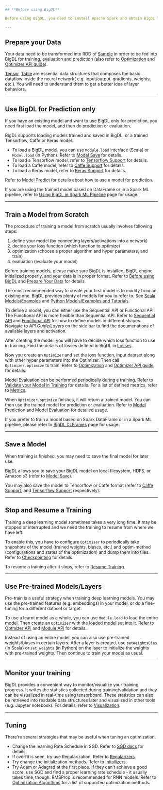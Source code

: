 ```yaml
---
## **Before using BigDL**

Before using BigDL, you need to install Apache Spark and obtain BigDL libraries. Then in your program, you need to ensure the SparkContext is created successfully and initialize BigDL engine before calling BigDL APIs. Navigate to [Scala User Guide/Install](ScalaUserGuide/install-pre-built.md) or [Python User Guide/Install](PythonUserGuide/install-from-pip.md) for details about how to install BigDL, and [Scala User Guide/Run](ScalaUserGuide/run.md) or [Python User Guide/Run](PythonUserGuide/run-from-pip.md) for how to run programs. 

---
```


## **Prepare your Data**

Your data need to be transformed into RDD of [Sample](APIGuide/Data.md#sample) in order to be fed into BigDL for training, evaluation and prediction (also refer to [Optimization](ProgrammingGuide/optimization.md) and [Optimizer API guide](APIGuide/Optimizers/Optimizer.md)). 

[Tensor](APIGuide/Data.md#tensor), [Table](APIGuide/Data.md#table) are essential data structures that composes the basic dataflow inside the neural network( e.g. input/output, gradients, weights, etc.). You will need to understand them to get a better idea of layer behaviors. 


---

## **Use BigDL for Prediction only**

If you have an existing model and want to use BigDL only for prediction, you need first load the model, and then do prediction or evaluation. 

BigDL supports loading models trained and saved in BigDL, or a trained Tensorflow, Caffe or Keras model. 

* To load a BigDL model, you can use `Module.load` interface (Scala) or `Model.load` (in Python). Refer to [Model Save](APIGuide/Module/#model-save) for details.  
* To load a Tensorflow model, refer to [Tensorflow Support](ProgrammingGuide/tensorflow-support.md) for details.
* To load a Caffe model, refer to [Caffe Support](ProgrammingGuide/caffe-support.md) for details.
* To load a Keras model, refer to [Keras Support](ProgrammingGuide/keras-support.md) for details.

Refer to [Model Predict](APIGuide/Module/#model-prediction) for details about how to use a model for prediction.

If you are using the trained model based on DataFrame or in a Spark ML pipeline, refer to
[Using BigDL in Spark ML Pipeline](ProgrammingGuide/DLFrames.md) page for usage. 

---

## **Train a Model from Scratch**

The procedure of training a model from scratch usually involves following steps:

1. define your model (by connecting layers/activations into a network)
2. decide your loss function (which function to optimize)
3. optimization (choose a proper algorithm and hyper parameters, and train)
4. evaluation (evaluate your model) 

Before training models, please make sure BigDL is installed, BigDL engine initialized properly, and your data is in proper format. Refer to [Before using BigDL](#before-using-bigdl) and [Prepare Your Data](#prepare-your-data) for details.  

The most recommended way to create your first model is to modify from an existing one. BigDL provides plenty of models for you to refer to. See [Scala Models/Examples](ScalaUserGuide/resources.md) and [Python Models/Examples and Tutorials](PythonUserGuide/python-resources.md). 

To define a model, you can either use the Sequential API or Functional API. The Functional API is more flexible than Sequential API. Refer to [Sequential API](ProgrammingGuide/Model/Sequential.md) and [Functional API](ProgrammingGuide/Model/Functional.md) for how to define models in different shapes. Navigate to *API Guide/Layers* on the side bar to find the documenations of available layers and activation.

After creating the model, you will have to decide which loss function to use in training. Find the details of losses defined in BigDL in [Losses](APIGuide/Losses.md).  

Now you create an `Optimizer` and set the loss function, input dataset along with other hyper parameters into the Optimizer. Then call `Optimizer.optimize` to train. Refer to [Optimization](ProgrammingGuide/optimization.md) and [Optimizer API guide](APIGuide/Optimizers/Optimizer.md) for details. 

Model Evaluation can be performed periodically during a training. Refer to [Validate your Model in Training](ProgrammingGuide/optimization.md#validate-your-model-in-training) for details.  For a list of defined metrics, refer to [Metrics](APIGuide/Metrics.md).

When `Optimizer.optimize` finishes, it will return a trained model. You can then use the trained model for prediction or evaluation. Refer to [Model Prediction](APIGuide/Module.md#model-prediction) and [Model Evaluation](APIGuide/Module.md#model-evaluation) for detailed usage.    

If you prefer to train a model based on Spark DataFrame or in a Spark ML pipeline, please refer to  [BigDL DLFrames](ProgrammingGuide/DLFrames.md) page for usage.

---

## **Save a Model**

When training is finished, you may need to save the final model for later use. 

BigDL allows you to save your BigDL model on local filesystem, HDFS, or Amazon s3 (refer to [Model Save](APIGuide/Module.md#model-save)). 

You may also save the model to Tensorflow or Caffe format (refer to [Caffe Support](ProgrammingGuide/caffe-support.md), and [Tensorflow Support](ProgrammingGuide/tensorflow-support.md) respectively).  

---

## **Stop and Resume a Training**

Training a deep learning model sometimes takes a very long time. It may be stopped or interrupted and we need the training to resume from where we have left. 

To enable this, you have to configure `Optimizer` to periodically take snapshots of the model (trained weights, biases, etc.) and optim-method (configurations and states of the optimization) and dump them into files. Refer to [Checkpointing](ProgrammingGuide/optimization/#checkpointing) for details. 

To resume a training after it stops, refer to [Resume Training](ProgrammingGuide/optimization.md#resume-training).
 

--- 

## **Use Pre-trained Models/Layers**

Pre-train is a useful strategy when training deep learning models. You may use the pre-trained features (e.g. embeddings) in your model, or do a fine-tuning for a different dataset or target.
 
To use a learnt model as a whole, you can use `Module.load` to load the entire model, Then create an `Optimizer` with the loaded model set into it. Refer to [Optmizer API](APIGuide/Optimizers/Optimizer.md) and [Module API](APIGuide/Module.md) for details. 

Instead of using an entire model, you can also use pre-trained weights/biases in certain layers. After a layer is created, use `setWeightsBias` (in Scala) or `set_weights` (in Python) on the layer to initialize the weights with pre-trained weights. Then continue to train your model as usual. 


---

## **Monitor your training**


BigDL provides a convenient way to monitor/visualize your training progress. It writes the statistics collected during training/validation and they can be visualized in real-time using tensorboard. These statistics can also be retrieved into readable data structures later and visualized in other tools (e.g. Jupyter notebook). For details, refer to [Visualization](ProgrammingGuide/visualization.md). 

---

## **Tuning**

There're several strategies that may be useful when tuning an optimization. 

 * Change the learning Rate Schedule in SGD. Refer to [SGD docs](APIGuide/Optimizers/Optim-Methods.md#sgd) for details. 
 * If overfit is seen, try use Regularization. Refer to [Regularizers](APIGuide/Regularizers.md). 
 * Try change the initialization methods. Refer to [Initailizers](APIGuide/Initializers.md).
 * Try Adam or Adagrad at the first place. If they can't achieve a good score, use SGD and find a proper learning rate schedule - it usually takes time, though. RMSProp is recommended for RNN models. Refer to [Optimization Algorithms](APIGuide/Optimizers/Optim-Methods.md) for a list of supported optimization methods. 

